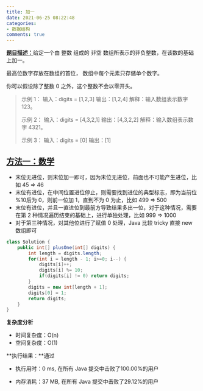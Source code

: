 ```yaml
---
title: 加一
date: 2021-06-25 08:22:48
categories:
- 数据结构
comments: true
---
```


[**题目描述：**](https://leetcode-cn.com/problems/plus-one/)给定一个由 整数 组成的 非空 数组所表示的非负整数，在该数的基础上加一。

最高位数字存放在数组的首位， 数组中每个元素只存储单个数字。

你可以假设除了整数 0 之外，这个整数不会以零开头。

 <!-- more -->

> 示例 1：
> 输入：digits = [1,2,3]
> 输出：[1,2,4]
> 解释：输入数组表示数字 123。
>
> 示例 2：
> 输入：digits = [4,3,2,1]
> 输出：[4,3,2,2]
> 解释：输入数组表示数字 4321。
>
> 示例 3：
> 输入：digits = [0]
> 输出：[1]



## [方法一：数学](https://leetcode-cn.com/problems/plus-one/solution/hua-jie-suan-fa-66-jia-yi-by-guanpengchn/)

- 末位无进位，则末位加一即可，因为末位无进位，前面也不可能产生进位，比如 45 => 46
- 末位有进位，在中间位置进位停止，则需要找到进位的典型标志，即为当前位 %10后为 0，则前一位加 1，直到不为 0 为止，比如 499 => 500
- 末位有进位，并且一直进位到最前方导致结果多出一位，对于这种情况，需要在第 2 种情况遍历结束的基础上，进行单独处理，比如 999 => 1000
- 对于第三种情况，对其他位进行了赋值 0 处理，Java 比较 tricky 直接 new 数组即可

```java
class Solution {
    public int[] plusOne(int[] digits) {
        int length = digits.length;
        for(int i = length - 1; i>=0; i--) {
            digits[i]++;
            digits[i] %= 10;
            if(digits[i] != 0) return digits;
        }
        digits = new int[length + 1];
        digits[0] = 1;
        return digits;
    }
}
```

**复杂度分析**

- 时间复杂度：O(n)
- 空间复杂度：O(1)

**执行结果：**通过

- 执行用时：0 ms, 在所有 Java 提交中击败了100.00%的用户

- 内存消耗：37 MB, 在所有 Java 提交中击败了29.12%的用户

